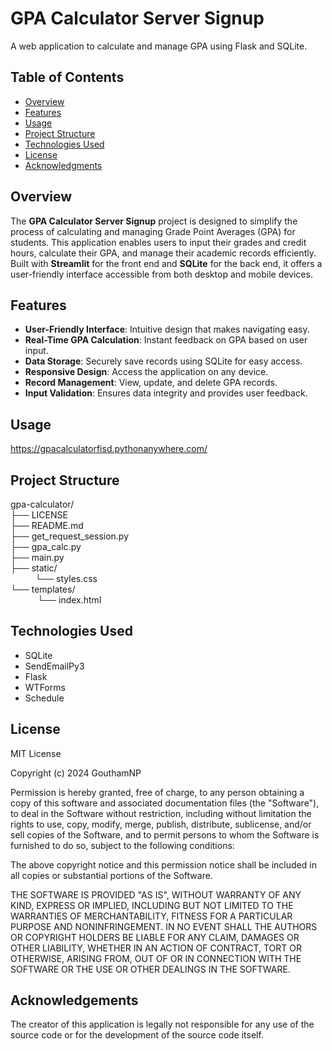 # GPA Calculator Server Signup

A web application to calculate and manage GPA using Flask and SQLite.

## Table of Contents

- [Overview](#overview)
- [Features](#features)
- [Usage](#usage)
- [Project Structure](#project-structure)
- [Technologies Used](#technologies-used)
- [License](#license)
- [Acknowledgments](#acknowledgments)

## Overview

The **GPA Calculator Server Signup** project is designed to simplify the process of calculating and managing Grade Point Averages (GPA) for students. This application enables users to input their grades and credit hours, calculate their GPA, and manage their academic records efficiently. Built with **Streamlit** for the front end and **SQLite** for the back end, it offers a user-friendly interface accessible from both desktop and mobile devices.

## Features

- **User-Friendly Interface**: Intuitive design that makes navigating easy.
- **Real-Time GPA Calculation**: Instant feedback on GPA based on user input.
- **Data Storage**: Securely save records using SQLite for easy access.
- **Responsive Design**: Access the application on any device.
- **Record Management**: View, update, and delete GPA records.
- **Input Validation**: Ensures data integrity and provides user feedback.

## Usage
https://gpacalculatorfisd.pythonanywhere.com/

## Project Structure
gpa-calculator/ <br>
├── LICENSE <br>
├── README.md <br>
├── get_request_session.py <br>
├── gpa_calc.py <br>
├── main.py <br>
├── static/ <br>
&nbsp;&nbsp;&nbsp;&nbsp;&nbsp;&nbsp;&nbsp;&nbsp;&nbsp;&nbsp;└── styles.css <br>
└── templates/ <br>
&nbsp;&nbsp;&nbsp;&nbsp;&nbsp;&nbsp;&nbsp;&nbsp;&nbsp;&nbsp;&nbsp;└── index.html <br>


## Technologies Used

- SQLite
- SendEmailPy3
- Flask
- WTForms
- Schedule

## License
MIT License

Copyright (c) 2024 GouthamNP

Permission is hereby granted, free of charge, to any person obtaining a copy
of this software and associated documentation files (the "Software"), to deal
in the Software without restriction, including without limitation the rights
to use, copy, modify, merge, publish, distribute, sublicense, and/or sell
copies of the Software, and to permit persons to whom the Software is
furnished to do so, subject to the following conditions:

The above copyright notice and this permission notice shall be included in all
copies or substantial portions of the Software.

THE SOFTWARE IS PROVIDED "AS IS", WITHOUT WARRANTY OF ANY KIND, EXPRESS OR
IMPLIED, INCLUDING BUT NOT LIMITED TO THE WARRANTIES OF MERCHANTABILITY,
FITNESS FOR A PARTICULAR PURPOSE AND NONINFRINGEMENT. IN NO EVENT SHALL THE
AUTHORS OR COPYRIGHT HOLDERS BE LIABLE FOR ANY CLAIM, DAMAGES OR OTHER
LIABILITY, WHETHER IN AN ACTION OF CONTRACT, TORT OR OTHERWISE, ARISING FROM,
OUT OF OR IN CONNECTION WITH THE SOFTWARE OR THE USE OR OTHER DEALINGS IN THE
SOFTWARE.

## Acknowledgements
The creator of this application is legally not responsible for any use of the source code or for the development of the source code itself.

